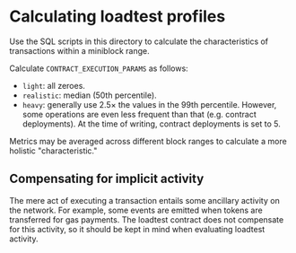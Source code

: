 # Calculating loadtest profiles

Use the SQL scripts in this directory to calculate the characteristics of transactions within a miniblock range.

Calculate `CONTRACT_EXECUTION_PARAMS` as follows:

- `light`: all zeroes.
- `realistic`: median (50th percentile).
- `heavy`: generally use 2.5&times; the values in the 99th percentile. However, some operations are even less frequent than that (e.g. contract deployments). At the time of writing, contract deployments is set to 5.

Metrics may be averaged across different block ranges to calculate a more holistic "characteristic."

## Compensating for implicit activity

The mere act of executing a transaction entails some ancillary activity on the network. For example, some events are emitted when tokens are transferred for gas payments. The loadtest contract does not compensate for this activity, so it should be kept in mind when evaluating loadtest activity.
